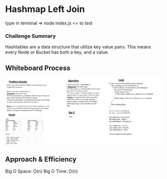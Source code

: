 # Hashmap Left Join

type in terminal => node index.js <= to test

### Challenge Summary

Hashtables are a data structure that utilize key value pairs. This means every Node or Bucket has both a key, and a value.


## Whiteboard Process

![image](./assets/hashmap-left-join.png)

## Approach & Efficiency

Big O Space: O(n)
Big O Time: O(n)
